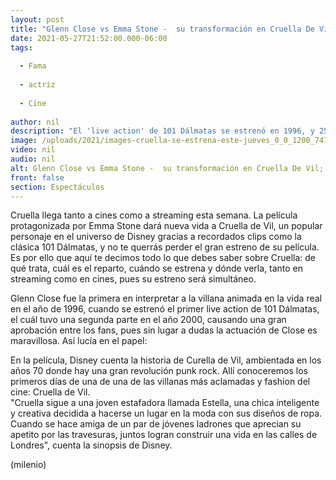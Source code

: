 ```yaml
---
layout: post
title: "Glenn Close vs Emma Stone -  su transformación en Cruella De Vil; ¿cuál te gusta más?"
date: 2021-05-27T21:52:00.000-06:00
tags:
  
  - Fama
  
  - actriz
  
  - Cine
  
author: nil
description: "El 'live action' de 101 Dálmatas se estrenó en 1996, y 25 años después llega la película 'Cruella' que contará la vida de una de las villanas más temidas de Disney. "
image: /uploads/2021/images-cruella-se-estrena-este-jueves_0_0_1200_747.jpg
video: nil
audio: nil
alt: Glenn Close vs Emma Stone -  su transformación en Cruella De Vil; ¿cuál te gusta más?
front: false
section: Espectáculos
---
```


Cruella llega tanto a cines como a streaming esta semana. La película protagonizada por Emma Stone dará nueva vida a Cruella de Vil, un popular personaje en el universo de Disney gracias a recordados clips como la clásica 101 Dálmatas, y no te querrás perder el gran estreno de su película.  Es por ello que aquí te decimos todo lo que debes saber sobre Cruella: de qué trata, cuál es el reparto, cuándo se estrena y dónde verla, tanto en streaming como en cines, pues su estreno será simultáneo.  

Glenn Close fue la primera en interpretar a la villana animada en la vida real en el año de 1996, cuando se estrenó el primer live action de 101 Dálmatas, el cuál tuvo una segunda parte en el año 2000, causando una gran aprobación entre los fans, pues sin lugar a dudas la actuación de Close es maravillosa. Así lucía en el papel: 

En la película, Disney cuenta la historia de Curella de Vil, ambientada en los años 70 donde hay una gran revolución punk rock. Allí conoceremos los primeros días de una de una de las villanas más aclamadas y fashion del cine: Cruella de Vil.  
"Cruella sigue a una joven estafadora llamada Estella, una chica inteligente y creativa decidida a hacerse un lugar en la moda con sus diseños de ropa. Cuando se hace amiga de un par de jóvenes ladrones que aprecian su apetito por las travesuras, juntos logran construir una vida en las calles de Londres", cuenta la sinopsis de Disney.  

(milenio)